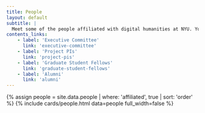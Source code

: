 ```yaml
---
title: People
layout: default
subtitle: |
  Meet some of the people affiliated with digital humanities at NYU. You can find more specific committees and cohorts in the quick links section.
contents_links:
    - label: 'Executive Committee'
      link: 'executive-committee'
    - label: 'Project PIs'
      link: 'project-pis'
    - label: 'Graduate Student Fellows'
      link: 'graduate-student-fellows'
    - label: 'Alumni'
      link: 'alumni'
---
```


{% assign people = site.data.people | where: 'affiliated', true | sort: 'order' %}
{% include cards/people.html data=people full_width=false %}
